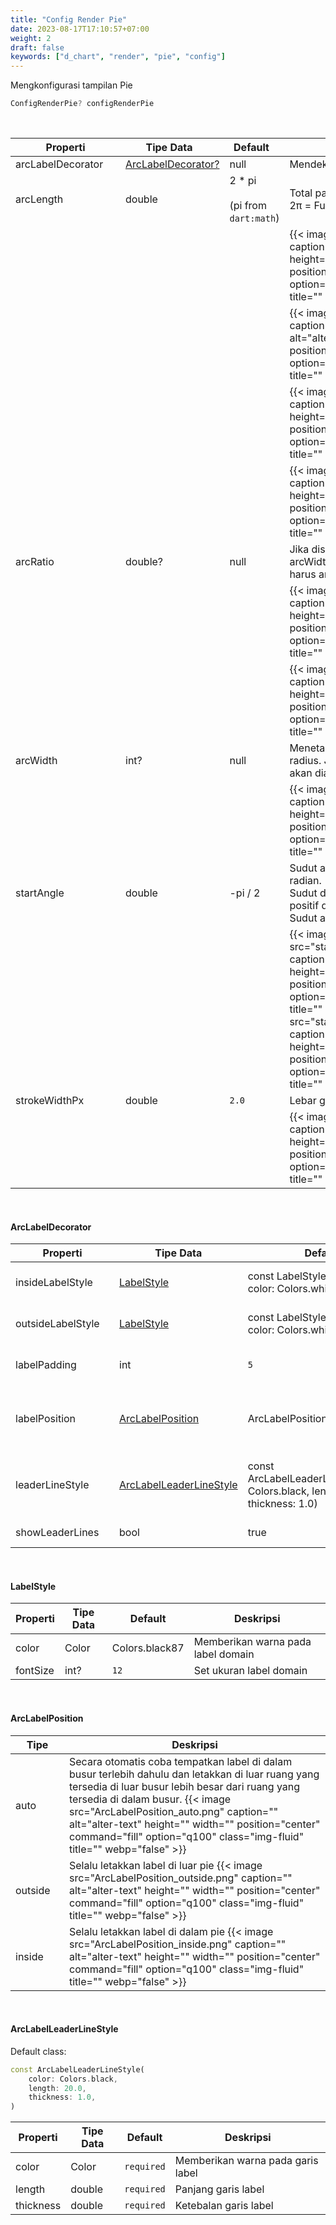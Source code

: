 ```yaml
---
title: "Config Render Pie"
date: 2023-08-17T17:10:57+07:00
weight: 2
draft: false
keywords: ["d_chart", "render", "pie", "config"]
---
```


Mengkonfigurasi tampilan Pie

```dart
ConfigRenderPie? configRenderPie
```

<br>

| <div style="width:160px">Properti</div> | <div style="width:140px">Tipe Data</div> | <div style="width:70px">Default</div> | Deskripsi                                                                                                                                                                                                                                                                                                                                                                                |
| --------------------------------------- | ---------------------------------------- | ------------------------------------- | ---------------------------------------------------------------------------------------------------------------------------------------------------------------------------------------------------------------------------------------------------------------------------------------------------------------------------------------------------------------------------------------- |
| arcLabelDecorator                       | [ArcLabelDecorator?](#arclabeldecorator) | null                                  | Mendekorasi label item pie                                                                                                                                                                                                                                                                                                                                                               |
| arcLength                               | double                                   | 2 \* pi <br><br>(pi from `dart:math`) | Total panjang busur, dalam radian. <br>2π = Full                                                                                                                                                                                                                                                                                                                                         |
|                                         |                                          |                                       | {{< image src="full.png" caption="Full" alt="alter-text" height="" width="" position="center" command="fill" option="q100" class="img-fluid" title=""  webp="false" >}}                                                                                                                                                                                                                  |
|                                         |                                          |                                       | {{< image src="three_quarter.png" caption="Three-Quarter" alt="alter-text" height="" width="" position="center" command="fill" option="q100" class="img-fluid" title=""  webp="false" >}}                                                                                                                                                                                                |
|                                         |                                          |                                       | {{< image src="half.png" caption="Half" alt="alter-text" height="" width="" position="center" command="fill" option="q100" class="img-fluid" title=""  webp="false" >}}                                                                                                                                                                                                                  |
|                                         |                                          |                                       | {{< image src="quarter.png" caption="Quarter" alt="alter-text" height="" width="" position="center" command="fill" option="q100" class="img-fluid" title=""  webp="false" >}}                                                                                                                                                                                                            |
| arcRatio                                | double?                                  | null                                  | Jika disetel, konfigurasikan arcWidth menjadi persentase radius. harus antara `0` dan `1`                                                                                                                                                                                                                                                                                                |
|                                         |                                          |                                       | {{< image src="arcRatio_0_5.png" caption="0.5" alt="alter-text" height="" width="" position="center" command="fill" option="q100" class="img-fluid" title=""  webp="false" >}}                                                                                                                                                                                                           |
|                                         |                                          |                                       | {{< image src="arcRatio_0_2.png" caption="0.2" alt="alter-text" height="" width="" position="center" command="fill" option="q100" class="img-fluid" title=""  webp="false" >}}                                                                                                                                                                                                           |
| arcWidth                                | int?                                     | null                                  | Menetapkan lebar busur dalam radius. Jika **arcRatio** disetel, nilai ini akan diabaikan.                                                                                                                                                                                                                                                                                                |
|                                         |                                          |                                       | {{< image src="arcWidth_40.png" caption="40px" alt="alter-text" height="" width="" position="center" command="fill" option="q100" class="img-fluid" title=""  webp="false" >}}                                                                                                                                                                                                           |
| startAngle                              | double                                   | -pi / 2                               | Sudut awal untuk irisan pai, dalam radian.<br> Sudut ditentukan dari sumbu x positif dalam ruang Cartesian.<br> Sudut awal defaultnya adalah -π/2                                                                                                                                                                                                                                        |
|                                         |                                          |                                       | {{< image src="startAngle_default.png" caption="Default" alt="alter-text" height="" width="" position="center" command="fill" option="q100" class="img-fluid" title=""  webp="false" >}} {{< image src="startAngle_min_pi_slice_1.png" caption="-pi / 1" alt="alter-text" height="" width="" position="center" command="fill" option="q100" class="img-fluid" title=""  webp="false" >}} |
| strokeWidthPx                           | double                                   | `2.0`                                 | Lebar goresan pada batas busur                                                                                                                                                                                                                                                                                                                                                           |
|                                         |                                          |                                       | {{< image src="strokeWidthPx.png" caption="" alt="alter-text" height="" width="" position="center" command="fill" option="q100" class="img-fluid" title=""  webp="false" >}}                                                                                                                                                                                                             |

<br>

#### ArcLabelDecorator

| <div style="width:150px">Properti</div> | Tipe Data                                           | Default                                                                          | Deskripsi                                                           |
| --------------------------------------- | --------------------------------------------------- | -------------------------------------------------------------------------------- | ------------------------------------------------------------------- |
| insideLabelStyle                        | [LabelStyle](#labelstyle)                           | const LabelStyle(fontSize: 12, color: Colors.white)                              | Styling teks label ketika di dalam pie                              |
| outsideLabelStyle                       | [LabelStyle](#labelstyle)                           | const LabelStyle(fontSize: 12, color: Colors.white)                              | Styling teks label ketika di luar pie                               |
| labelPadding                            | int                                                 | `5`                                                                              | Ruang sebelum dan sesudah teks label                                |
| labelPosition                           | [ArcLabelPosition](#arclabelposition)               | ArcLabelPosition.auto                                                            | Mengonfigurasi tempat menempatkan label relatif terhadap busur      |
| leaderLineStyle                         | [ArcLabelLeaderLineStyle](#arclabelleaderlinestyle) | const ArcLabelLeaderLineStyle(color: Colors.black, length: 20.0, thickness: 1.0) | Memberikan style pada line label dimana letak label ada di luar pie |
| showLeaderLines                         | bool                                                | true                                                                             | Menampilkan garis label                                             |

<br>

#### LabelStyle

| Properti | Tipe Data | Default        | Deskripsi                          |
| -------- | --------- | -------------- | ---------------------------------- |
| color    | Color     | Colors.black87 | Memberikan warna pada label domain |
| fontSize | int?      | `12`           | Set ukuran label domain            |

<br>

#### ArcLabelPosition

| <div style="width:70px">Tipe</div> | Deskripsi                                                                                                                                                                                                                                                                                                                                                            |
| ---------------------------------- | -------------------------------------------------------------------------------------------------------------------------------------------------------------------------------------------------------------------------------------------------------------------------------------------------------------------------------------------------------------------- |
| auto                               | Secara otomatis coba tempatkan label di dalam busur terlebih dahulu dan letakkan di luar ruang yang tersedia di luar busur lebih besar dari ruang yang tersedia di dalam busur. {{< image src="ArcLabelPosition_auto.png" caption="" alt="alter-text" height="" width="" position="center" command="fill" option="q100" class="img-fluid" title=""  webp="false" >}} |
| outside                            | Selalu letakkan label di luar pie {{< image src="ArcLabelPosition_outside.png" caption="" alt="alter-text" height="" width="" position="center" command="fill" option="q100" class="img-fluid" title=""  webp="false" >}}                                                                                                                                            |
| inside                             | Selalu letakkan label di dalam pie {{< image src="ArcLabelPosition_inside.png" caption="" alt="alter-text" height="" width="" position="center" command="fill" option="q100" class="img-fluid" title=""  webp="false" >}}                                                                                                                                            |

<br>

#### ArcLabelLeaderLineStyle

Default class:

```dart
const ArcLabelLeaderLineStyle(
    color: Colors.black,
    length: 20.0,
    thickness: 1.0,
)
```

| Properti  | Tipe Data | Default    | Deskripsi                         |
| --------- | --------- | ---------- | --------------------------------- |
| color     | Color     | `required` | Memberikan warna pada garis label |
| length    | double    | `required` | Panjang garis label               |
| thickness | double    | `required` | Ketebalan garis label             |

<br>
